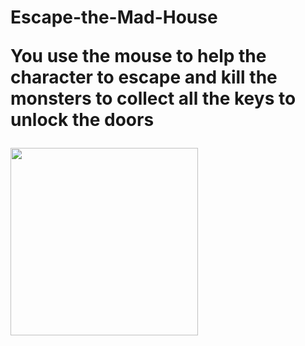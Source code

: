 <h1> Escape-the-Mad-House
  
<p> You use the mouse to help the character to escape and kill the monsters to collect all the keys to unlock the doors </p>
    
<img src="escape mad house.png" width="300" height="300">
